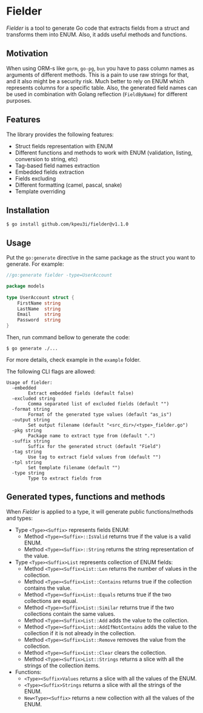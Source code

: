 # Fielder

*Fielder* is a tool to generate Go code that extracts fields from a struct and transforms them into ENUM.
Also, it adds useful methods and functions. 

## Motivation

When using ORM-s like `gorm`, `go-pg`, `bun` you have to pass column names as arguments of different methods.
This is a pain to use raw strings for that, and it also might be a security risk.
Much better to rely on ENUM which represents columns for a specific table.
Also, the generated field names can be used in combination with Golang reflection (`FieldByName`) for different purposes.

## Features

The library provides the following features:

  * Struct fields representation with ENUM 
  * Different functions and methods to work with ENUM (validation, listing, conversion to string, etc)
  * Tag-based field names extraction
  * Embedded fields extraction
  * Fields excluding  
  * Different formatting (camel, pascal, snake)
  * Template overriding

## Installation

    $ go install github.com/kpeu3i/fielder@v1.1.0

## Usage

Put the `go:generate` directive in the same package as the struct you want to generate.
For example:

```go
//go:generate fielder -type=UserAccount

package models
 
type UserAccount struct {
    FirstName string
    LastName  string
    Email     string
    Password  string
}
```

Then, run command bellow to generate the code:

    $ go generate ./...

For more details, check example in the `example` folder. 

The following CLI flags are allowed:

```
Usage of fielder:
  -embedded
        Extract embedded fields (default false)
  -excluded string
        Comma separated list of excluded fields (default "")
  -format string
        Format of the generated type values (default "as_is")
  -output string
        Set output filename (default "<src_dir>/<type>_fielder.go")
  -pkg string
        Package name to extract type from (default ".")
  -suffix string
        Suffix for the generated struct (default "Field")
  -tag string
        Use tag to extract field values from (default "")
  -tpl string
        Set template filename (default "")
  -type string
        Type to extract fields from
```

## Generated types, functions and methods

When *Fielder* is applied to a type, it will generate public functions/methods and types:

* Type `<Type><Suffix>` represents fields ENUM:
    * Method `<Type><Suffix>::IsValid` returns true if the value is a valid ENUM.
    * Method `<Type><Suffix>::String` returns the string representation of the value.
* Type `<Type><Suffix>List` represents collection of ENUM fields:
    * Method `<Type><Suffix>List::Len` returns the number of values in the collection.
    * Method `<Type><Suffix>List::Contains` returns true if the collection contains the value.
    * Method `<Type><Suffix>List::Equals` returns true if the two collections are equal.
    * Method `<Type><Suffix>List::Similar` returns true if the two collections contain the same values.
    * Method `<Type><Suffix>List::Add` adds the value to the collection.
    * Method `<Type><Suffix>List::AddIfNotContains` adds the value to the collection if it is not already in the collection.
    * Method `<Type><Suffix>List::Remove` removes the value from the collection.
    * Method `<Type><Suffix>List::Clear` clears the collection.
    * Method `<Type><Suffix>List::Strings` returns a slice with all the strings of the collection items.
* Functions:
    * `<Type><Suffix>Values` returns a slice with all the values of the ENUM.
    * `<Type><Suffix>Strings` returns a slice with all the strings of the ENUM.
    * `New<Type><Suffix>` returns a new collection with all the values of the ENUM.
